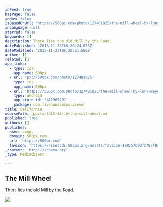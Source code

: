 ```yaml
---
inFeed: true
hasPage: false
inNav: false
isBasedOnUrl: 'https://500px.com/photo/127481025/the-mill-wheel-by-lony-meyer'
inLanguage: null
starred: false
keywords: []
description: There lies the old Mill by the Road.
datePublished: '2015-11-23T06:20:24.823Z'
dateModified: '2015-11-23T06:20:21.686Z'
author: []
related: []
app_links:
  - type: ios
    app_name: 500px
  - url: 'px://500px.com/photo/127481025'
    type: ios
    app_name: 500px
  - url: 'https://500px.com/photo/127481025/the-mill-wheel-by-lony-meyer'
    type: android
    app_store_id: '471965292'
    package: com.fivehundredpx.viewer
title: California
sourcePath: _posts/2015-11-16-the-mill-wheel.md
published: true
authors: []
publisher:
  name: 500px
  domain: 500px.com
  url: 'https://500px.com'
  favicon: 'https://assetcdn.500px.org/assets/favicon-1e8257b93fb787f8ceb66b5522ee853c.ico'
_context: 'http://schema.org'
_type: MediaObject

---
```

<article style=""><h1>The Mill Wheel</h1><p>There lies the old Mill by the Road.</p><img src="https://drscdn.500px.org/photo/127481025/m%3D2048/3992b7a7e69157221c7e70ffa296d457" /></article>